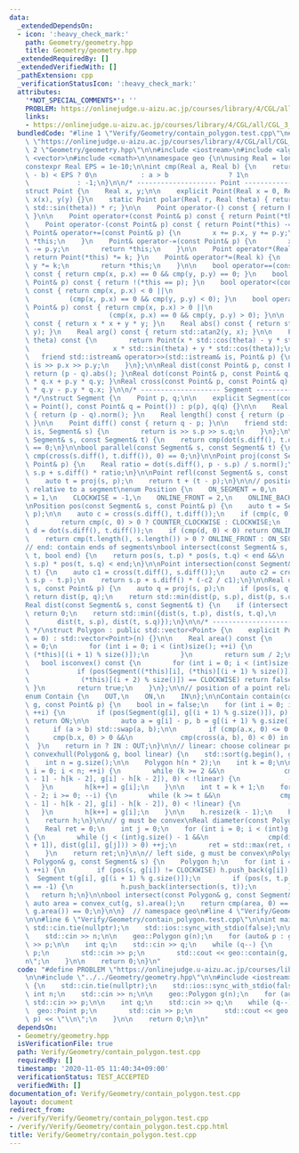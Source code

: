 ```yaml
---
data:
  _extendedDependsOn:
  - icon: ':heavy_check_mark:'
    path: Geometry/geometry.hpp
    title: Geometry/geometry.hpp
  _extendedRequiredBy: []
  _extendedVerifiedWith: []
  _pathExtension: cpp
  _verificationStatusIcon: ':heavy_check_mark:'
  attributes:
    '*NOT_SPECIAL_COMMENTS*': ''
    PROBLEM: https://onlinejudge.u-aizu.ac.jp/courses/library/4/CGL/all/CGL_3_C
    links:
    - https://onlinejudge.u-aizu.ac.jp/courses/library/4/CGL/all/CGL_3_C
  bundledCode: "#line 1 \"Verify/Geometry/contain_polygon.test.cpp\"\n#define PROBLEM\
    \ \"https://onlinejudge.u-aizu.ac.jp/courses/library/4/CGL/all/CGL_3_C\"\n\n#line\
    \ 2 \"Geometry/geometry.hpp\"\n\n#include <iostream>\n#include <algorithm>\n#include\
    \ <vector>\n#include <cmath>\n\nnamespace geo {\n\nusing Real = long double;\n\
    constexpr Real EPS = 1e-10;\n\nint cmp(Real a, Real b) {\n    return std::abs(a\
    \ - b) < EPS ? 0\n           : a > b               ? 1\n                     \
    \            : -1;\n}\n\n/* -------------------- Point -------------------- */\n\
    struct Point {\n    Real x, y;\n\n    explicit Point(Real x = 0, Real y = 0) :\
    \ x(x), y(y) {}\n    static Point polar(Real r, Real theta) { return Point(std::cos(theta),\
    \ std::sin(theta)) * r; }\n\n    Point operator-() const { return Point(-x, -y);\
    \ }\n\n    Point operator+(const Point& p) const { return Point(*this) += p; }\n\
    \    Point operator-(const Point& p) const { return Point(*this) -= p; }\n   \
    \ Point& operator+=(const Point& p) {\n        x += p.x, y += p.y;\n        return\
    \ *this;\n    }\n    Point& operator-=(const Point& p) {\n        x -= p.x, y\
    \ -= p.y;\n        return *this;\n    }\n\n    Point operator*(Real k) const {\
    \ return Point(*this) *= k; }\n    Point& operator*=(Real k) {\n        x *= k,\
    \ y *= k;\n        return *this;\n    }\n\n    bool operator==(const Point& p)\
    \ const { return cmp(x, p.x) == 0 && cmp(y, p.y) == 0; }\n    bool operator!=(const\
    \ Point& p) const { return !(*this == p); }\n    bool operator<(const Point& p)\
    \ const { return cmp(x, p.x) < 0 ||\n                                        \
    \          (cmp(x, p.x) == 0 && cmp(y, p.y) < 0); }\n    bool operator>(const\
    \ Point& p) const { return cmp(x, p.x) > 0 ||\n                              \
    \                    (cmp(x, p.x) == 0 && cmp(y, p.y) > 0); }\n\n    Real norm()\
    \ const { return x * x + y * y; }\n    Real abs() const { return std::hypot(x,\
    \ y); }\n    Real arg() const { return std::atan2(y, x); }\n\n    Point rotate(Real\
    \ theta) const {\n        return Point(x * std::cos(theta) - y * std::sin(theta),\n\
    \                     x * std::sin(theta) + y * std::cos(theta));\n    }\n\n \
    \   friend std::istream& operator>>(std::istream& is, Point& p) {\n        return\
    \ is >> p.x >> p.y;\n    }\n};\n\nReal dist(const Point& p, const Point& q) {\
    \ return (p - q).abs(); }\nReal dot(const Point& p, const Point& q) { return p.x\
    \ * q.x + p.y * q.y; }\nReal cross(const Point& p, const Point& q) { return p.x\
    \ * q.y - p.y * q.x; }\n\n/* -------------------- Segment --------------------\
    \ */\nstruct Segment {\n    Point p, q;\n\n    explicit Segment(const Point& p\
    \ = Point(), const Point& q = Point()) : p(p), q(q) {}\n\n    Real norm() const\
    \ { return (p - q).norm(); }\n    Real length() const { return (p - q).abs();\
    \ }\n\n    Point diff() const { return q - p; }\n\n    friend std::istream& operator>>(std::istream&\
    \ is, Segment& s) {\n        return is >> s.p >> s.q;\n    }\n};\n\nbool orthogonal(const\
    \ Segment& s, const Segment& t) {\n    return cmp(dot(s.diff(), t.diff()), 0)\
    \ == 0;\n}\n\nbool parallel(const Segment& s, const Segment& t) {\n    return\
    \ cmp(cross(s.diff(), t.diff()), 0) == 0;\n}\n\nPoint proj(const Segment& s, const\
    \ Point& p) {\n    Real ratio = dot(s.diff(), p - s.p) / s.norm();\n    return\
    \ s.p + s.diff() * ratio;\n}\n\nPoint refl(const Segment& s, const Point& p) {\n\
    \    auto t = proj(s, p);\n    return t + (t - p);\n}\n\n// position of a point\
    \ relative to a segment\nenum Position {\n    ON_SEGMENT = 0,\n    COUNTER_CLOCKWISE\
    \ = 1,\n    CLOCKWISE = -1,\n    ONLINE_FRONT = 2,\n    ONLINE_BACK = -2\n};\n\
    \nPosition pos(const Segment& s, const Point& p) {\n    auto t = Segment(s.p,\
    \ p);\n\n    auto c = cross(s.diff(), t.diff());\n    if (cmp(c, 0) != 0) {\n\
    \        return cmp(c, 0) > 0 ? COUNTER_CLOCKWISE : CLOCKWISE;\n    }\n\n    auto\
    \ d = dot(s.diff(), t.diff());\n    if (cmp(d, 0) < 0) return ONLINE_BACK;\n\n\
    \    return cmp(t.length(), s.length()) > 0 ? ONLINE_FRONT : ON_SEGMENT;\n}\n\n\
    // end: contain ends of segments\nbool intersect(const Segment& s, const Segment&\
    \ t, bool end) {\n    return pos(s, t.p) * pos(s, t.q) < end &&\n           pos(t,\
    \ s.p) * pos(t, s.q) < end;\n}\n\nPoint intersection(const Segment& s, const Segment&\
    \ t) {\n    auto c1 = cross(t.diff(), s.diff());\n    auto c2 = cross(t.diff(),\
    \ s.p - t.p);\n    return s.p + s.diff() * (-c2 / c1);\n}\n\nReal dist(const Segment&\
    \ s, const Point& p) {\n    auto q = proj(s, p);\n    if (pos(s, q) == ON_SEGMENT)\
    \ return dist(p, q);\n    return std::min(dist(p, s.p), dist(p, s.q));\n}\n\n\
    Real dist(const Segment& s, const Segment& t) {\n    if (intersect(s, t, true))\
    \ return 0;\n    return std::min({dist(s, t.p), dist(s, t.q),\n              \
    \       dist(t, s.p), dist(t, s.q)});\n}\n\n/* -------------------- Polygon --------------------\
    \ */\nstruct Polygon : public std::vector<Point> {\n    explicit Polygon(int n\
    \ = 0) : std::vector<Point>(n) {}\n\n    Real area() const {\n        Real sum\
    \ = 0;\n        for (int i = 0; i < (int)size(); ++i) {\n            sum += cross((*this)[i],\
    \ (*this)[(i + 1) % size()]);\n        }\n        return sum / 2;\n    }\n\n \
    \   bool isconvex() const {\n        for (int i = 0; i < (int)size(); ++i) {\n\
    \            if (pos(Segment((*this)[i], (*this)[(i + 1) % size()]),\n       \
    \             (*this)[(i + 2) % size()]) == CLOCKWISE) return false;\n       \
    \ }\n        return true;\n    }\n};\n\n// position of a point relative to a polygon\n\
    enum Contain {\n    OUT,\n    ON,\n    IN\n};\n\nContain contain(const Polygon&\
    \ g, const Point& p) {\n    bool in = false;\n    for (int i = 0; i < (int)g.size();\
    \ ++i) {\n        if (pos(Segment(g[i], g[(i + 1) % g.size()]), p) == ON_SEGMENT)\
    \ return ON;\n\n        auto a = g[i] - p, b = g[(i + 1) % g.size()] - p;\n  \
    \      if (a > b) std::swap(a, b);\n\n        if (cmp(a.x, 0) <= 0 &&\n      \
    \      cmp(b.x, 0) > 0 &&\n            cmp(cross(a, b), 0) < 0) in = !in;\n  \
    \  }\n    return in ? IN : OUT;\n}\n\n// linear: choose colinear points\nPolygon\
    \ convexhull(Polygon& g, bool linear) {\n    std::sort(g.begin(), g.end());\n\
    \    int n = g.size();\n\n    Polygon h(n * 2);\n    int k = 0;\n\n    for (int\
    \ i = 0; i < n; ++i) {\n        while (k >= 2 &&\n               cmp(cross(h[k\
    \ - 1] - h[k - 2], g[i] - h[k - 2]), 0) < !linear) {\n            --k;\n     \
    \   }\n        h[k++] = g[i];\n    }\n\n    int t = k + 1;\n    for (int i = n\
    \ - 2; i >= 0; --i) {\n        while (k >= t &&\n               cmp(cross(h[k\
    \ - 1] - h[k - 2], g[i] - h[k - 2]), 0) < !linear) {\n            --k;\n     \
    \   }\n        h[k++] = g[i];\n    }\n\n    h.resize(k - 1);\n    h.shrink_to_fit();\n\
    \    return h;\n}\n\n// g must be convex\nReal diameter(const Polygon& g) {\n\
    \    Real ret = 0;\n    int j = 0;\n    for (int i = 0; i < (int)g.size(); ++i)\
    \ {\n        while (j < (int)g.size() - 1 &&\n               cmp(dist(g[i], g[j\
    \ + 1]), dist(g[i], g[j])) > 0) ++j;\n        ret = std::max(ret, dist(g[i], g[j]));\n\
    \    }\n    return ret;\n}\n\n// left side, g must be convex\nPolygon convex_cut(const\
    \ Polygon& g, const Segment& s) {\n    Polygon h;\n    for (int i = 0; i < (int)g.size();\
    \ ++i) {\n        if (pos(s, g[i]) != CLOCKWISE) h.push_back(g[i]);\n\n      \
    \  Segment t(g[i], g[(i + 1) % g.size()]);\n        if (pos(s, t.p) * pos(s, t.q)\
    \ == -1) {\n            h.push_back(intersection(s, t));\n        }\n    }\n \
    \   return h;\n}\n\nbool intersect(const Polygon& g, const Segment& s) {\n   \
    \ auto area = convex_cut(g, s).area();\n    return cmp(area, 0) == 0 || cmp(area,\
    \ g.area()) == 0;\n}\n\n}  // namespace geo\n#line 4 \"Verify/Geometry/contain_polygon.test.cpp\"\
    \n\n#line 6 \"Verify/Geometry/contain_polygon.test.cpp\"\n\nint main() {\n   \
    \ std::cin.tie(nullptr);\n    std::ios::sync_with_stdio(false);\n\n    int n;\n\
    \    std::cin >> n;\n\n    geo::Polygon g(n);\n    for (auto& p : g) std::cin\
    \ >> p;\n\n    int q;\n    std::cin >> q;\n    while (q--) {\n        geo::Point\
    \ p;\n        std::cin >> p;\n        std::cout << geo::contain(g, p) << \"\\\
    n\";\n    }\n\n    return 0;\n}\n"
  code: "#define PROBLEM \"https://onlinejudge.u-aizu.ac.jp/courses/library/4/CGL/all/CGL_3_C\"\
    \n\n#include \"../../Geometry/geometry.hpp\"\n\n#include <iostream>\n\nint main()\
    \ {\n    std::cin.tie(nullptr);\n    std::ios::sync_with_stdio(false);\n\n   \
    \ int n;\n    std::cin >> n;\n\n    geo::Polygon g(n);\n    for (auto& p : g)\
    \ std::cin >> p;\n\n    int q;\n    std::cin >> q;\n    while (q--) {\n      \
    \  geo::Point p;\n        std::cin >> p;\n        std::cout << geo::contain(g,\
    \ p) << \"\\n\";\n    }\n\n    return 0;\n}\n"
  dependsOn:
  - Geometry/geometry.hpp
  isVerificationFile: true
  path: Verify/Geometry/contain_polygon.test.cpp
  requiredBy: []
  timestamp: '2020-11-05 11:40:34+09:00'
  verificationStatus: TEST_ACCEPTED
  verifiedWith: []
documentation_of: Verify/Geometry/contain_polygon.test.cpp
layout: document
redirect_from:
- /verify/Verify/Geometry/contain_polygon.test.cpp
- /verify/Verify/Geometry/contain_polygon.test.cpp.html
title: Verify/Geometry/contain_polygon.test.cpp
---
```

